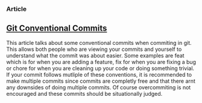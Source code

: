 ### Article

## [Git Conventional Commits](https://www.conventionalcommits.org/en/v1.0.0/)

This article talks about some conventional commits when commiting in git.
This allows both people who are viewing your commits and yourself to understand what the commit was about easier.
Some examples are feat which is for when you are adding a feature, fix for when you are fixing a bug or chore for when you are cleaning up your code or doing something trivial.
If your commit follows mutliple of these conventions, it is recommended to make multiple commits since commits are completly free and that there arnt any downsides of doing multiple commits. Of course overcommiting is not encouraged and these commits should be situationally judged.
